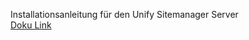 Installationsanleitung für den Unify Sitemanager Server\
[Doku Link](https://www.unihosted.com/blog/how-to-install-unifi-os-server-on-linux)
